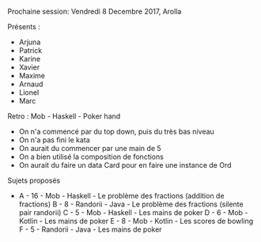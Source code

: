 Prochaine session: Vendredi 8 Decembre 2017, Arolla

Présents :
- Arjuna
- Patrick
- Karine
- Xavier
- Maxime
- Arnaud
- Lionel
- Marc

Retro : Mob - Haskell - Poker hand
- On n'a commencé par du top down, puis du très bas niveau
- On n'a pas fini le kata
- On aurait du commencer par une main de 5
- On a bien utilisé la composition de fonctions
- On aurait du faire un data Card pour en faire une instance de Ord

Sujets proposés
* A - 16 - Mob - Haskell - Le problème des fractions (addition de fractions)
B - 8 - Randorii - Java - Le problème des fractions (silente pair randorii)
C - 5 - Mob - Haskell - Les mains de poker
D - 6 - Mob - Kotlin - Les mains de poker
E - 8 - Mob - Kotlin - Les scores de bowling 
F - 5 - Randorii - Java - Les mains de poker
 

